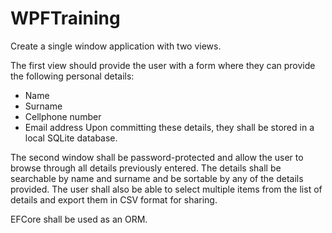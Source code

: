 # WPFTraining

Create a single window application with two views.

The first view should provide the user with a form where they can provide the following personal details:
- Name
- Surname
- Cellphone number
- Email address
Upon committing these details, they shall be stored in a local SQLite database.

The second window shall be password-protected and allow the user to browse through all details previously entered.
The details shall be searchable by name and surname and be sortable by any of the details provided.
The user shall also be able to select multiple items from the list of details and export them in CSV format for sharing.

EFCore shall be used as an ORM.